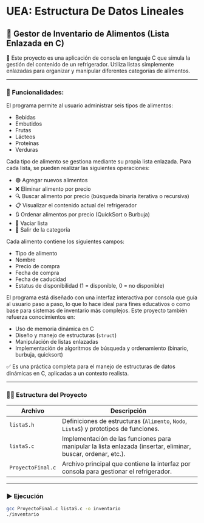 # UEA: Estructura De Datos Lineales

## 🧊 Gestor de Inventario de Alimentos (Lista Enlazada en C)
📖 Este proyecto es una aplicación de consola en lenguaje C que simula la gestión del contenido de un refrigerador. Utiliza listas simplemente enlazadas para organizar y manipular diferentes categorías de alimentos.

---

### 📌  Funcionalidades: <br>
El programa permite al usuario administrar seis tipos de alimentos:

- Bebidas <br>
- Embutidos <br>
- Frutas <br>
- Lácteos <br>
- Proteínas <br>
- Verduras <br> 

Cada tipo de alimento se gestiona mediante su propia lista enlazada. Para cada lista, se pueden realizar las siguientes operaciones:

- 🟢 Agregar nuevos alimentos
- ❌ Eliminar alimento por precio
- 🔍 Buscar alimento por precio (búsqueda binaria iterativa o recursiva)
- 📋 Visualizar el contenido actual del refrigerador
- 🔃 Ordenar alimentos por precio (QuickSort o Burbuja)
- 🧹 Vaciar lista
- 🚪 Salir de la categoría

Cada alimento contiene los siguientes campos:

- Tipo de alimento
- Nombre
- Precio de compra
- Fecha de compra
- Fecha de caducidad
- Estatus de disponibilidad (1 = disponible, 0 = no disponible)

El programa está diseñado con una interfaz interactiva por consola que guía al usuario paso a paso, lo que lo hace ideal para fines educativos o como base para sistemas de inventario más complejos.
Este proyecto también refuerza conocimientos en:

- Uso de memoria dinámica en C
- Diseño y manejo de estructuras (`struct`)
- Manipulación de listas enlazadas
- Implementación de algoritmos de búsqueda y ordenamiento (binario, burbuja, quicksort)

✅ Es una práctica completa para el manejo de estructuras de datos dinámicas en C, aplicadas a un contexto realista.

---

### 🧑‍💻 Estructura del Proyecto

| Archivo           | Descripción                                                                                                   |
| ----------------- | ------------------------------------------------------------------------------------------------------------- |
| `listaS.h`        | Definiciones de estructuras (`Alimento`, `Nodo`, `ListaS`) y prototipos de funciones.                         |
| `listaS.c`        | Implementación de las funciones para manipular la lista enlazada (insertar, eliminar, buscar, ordenar, etc.). |
| `ProyectoFinal.c` | Archivo principal que contiene la interfaz por consola para gestionar el refrigerador.                        |

---


### ▶️ Ejecución

```bash
gcc ProyectoFinal.c listaS.c -o inventario
./inventario
